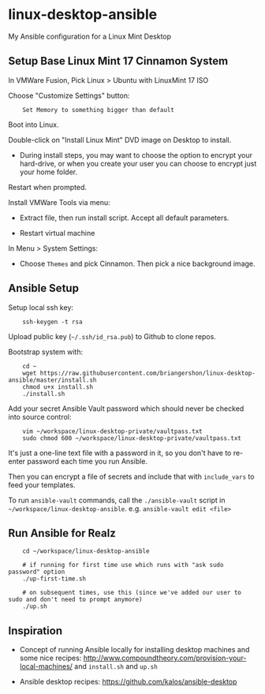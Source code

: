 # linux-desktop-ansible

My Ansible configuration for a Linux Mint Desktop

## Setup Base Linux Mint 17 Cinnamon System

In VMWare Fusion, Pick Linux > Ubuntu with LinuxMint 17 ISO

Choose "Customize Settings" button:

        Set Memory to something bigger than default

Boot into Linux.

Double-click on "Install Linux Mint" DVD image on Desktop to install.

* During install steps, you may want to choose the option to encrypt your hard-drive, or when you create your user you can choose to encrypt just your home folder.

Restart when prompted.

Install VMWare Tools via menu:

* Extract file, then run install script. Accept all default parameters.

* Restart virtual machine

In Menu > System Settings:

* Choose `Themes` and pick Cinnamon. Then pick a nice background image.

## Ansible Setup

Setup local ssh key:

        ssh-keygen -t rsa

Upload public key (`~/.ssh/id_rsa.pub`) to Github to clone repos.

Bootstrap system with:

        cd ~
        wget https://raw.githubusercontent.com/briangershon/linux-desktop-ansible/master/install.sh
        chmod u+x install.sh
        ./install.sh

Add your secret Ansible Vault password which should never be checked into source control:

        vim ~/workspace/linux-desktop-private/vaultpass.txt
        sudo chmod 600 ~/workspace/linux-desktop-private/vaultpass.txt

It's just a one-line text file with a password in it, so you don't have to re-enter password each time you run Ansible.

Then you can encrypt a file of secrets and include that with `include_vars` to feed your templates.

To run `ansible-vault` commands, call the `./ansible-vault` script in `~/workspace/linux-desktop-ansible`. e.g. `ansible-vault edit <file>`

## Run Ansible for Realz

        cd ~/workspace/linux-desktop-ansible

        # if running for first time use which runs with "ask sudo password" option
        ./up-first-time.sh

        # on subsequent times, use this (since we've added our user to sudo and don't need to prompt anymore)
        ./up.sh

## Inspiration

* Concept of running Ansible locally for installing desktop machines and some nice recipes: <http://www.compoundtheory.com/provision-your-local-machines/> and `install.sh` and `up.sh`

* Ansible desktop recipes: <https://github.com/kalos/ansible-desktop>
